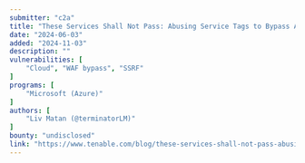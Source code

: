 ```yaml
---
submitter: "c2a"
title: "These Services Shall Not Pass: Abusing Service Tags to Bypass Azure Firewall Rules (Customer Action Required)"
date: "2024-06-03"
added: "2024-11-03"
description: ""
vulnerabilities: [
    "Cloud", "WAF bypass", "SSRF"
]
programs: [
    "Microsoft (Azure)"
]
authors: [
    "Liv Matan (@terminatorLM)"
]
bounty: "undisclosed"
link: "https://www.tenable.com/blog/these-services-shall-not-pass-abusing-service-tags-to-bypass-azure-firewall-rules-customer"
---
```




